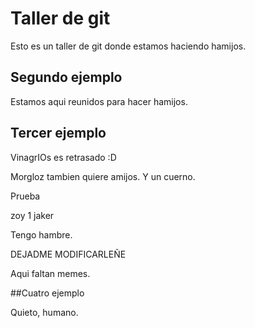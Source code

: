 ﻿# Taller de git

Esto es un taller de git donde estamos haciendo hamijos.

## Segundo ejemplo

Estamos aqui reunidos para hacer hamijos.

## Tercer ejemplo

VinagrIOs es retrasado :D

Morgloz tambien quiere amijos. Y un cuerno.


Prueba 

zoy 1 jaker

Tengo hambre.

DEJADME MODIFICARLEÑE

Aqui faltan memes.

##Cuatro ejemplo

Quieto, humano. 